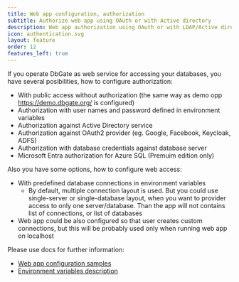 ```yaml
---
title: Web app configuration, authorization
subtitle: Authorize web app using OAuth or with Active directory
description: Web app authorization using OAuth or with LDAP/Active directory
icon: authentication.svg
layout: feature
order: 12
features_left: true
---
```


If you operate DbGate as web service for accessing your databases, you have several posibilities, how to configure authorization:
- With public access without authorization (the same way as demo opp https://demo.dbgate.org/ is configured)
- Authorization with user names and password defined in environment variables
- Authorization against Active Directory service
- Authorization against OAuth2 provider (eg. Google, Facebook, Keycloak, ADFS)
- Authorization with database credentials against database server
- Microsoft Entra authorization for Azure SQL (Premuim edition only)

Also you have some options, how to configure web access:
- With predefined database connections in environment variables
  - By default, multiple connection layout is used. But you could use single-server or single-database layout, when you want to provider access to only one server/database. Than the app will not contains list of connections, or list of databases
- Web app could be also configured so that user creates custom connections, but this will be probably used only when running web app on localhost

Please use docs for further information:
  - [Web app configuration samples](https://dbgate.org/docs/web-app-config.html)
  - [Environment variables description](https://dbgate.org/docs/env-variables.html)